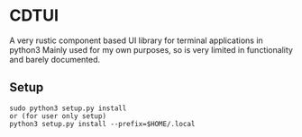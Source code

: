 # CDTUI

A very rustic component based UI library for terminal applications in python3
Mainly used for my own purposes, so is very limited in functionality and barely documented.

## Setup

    sudo python3 setup.py install
    or (for user only setup)
    python3 setup.py install --prefix=$HOME/.local
